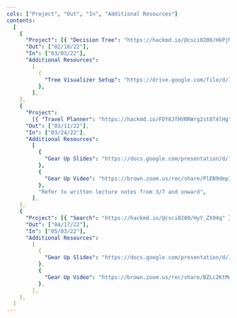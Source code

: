 ```yaml
---
cols: ["Project", "Out", "In", "Additional Resources"]
contents:
  [
    {
      "Project": [{ "Decision Tree": "https://hackmd.io/@csci0200/HkPjM0kn_" }],
      "Out": ["02/18/22"],
      "In": ["03/03/22"],
      "Additional Resources":
        [
          {
            "Tree Visualizer Setup": "https://drive.google.com/file/d/1aGjUYjECvyReg-233MFDtFXgeRoiDFGN/view?usp=sharing",
          },
        ],
    },
    {
      "Project":
        [{ "Travel Planner": "https://hackmd.io/FDY8JfHVRRWrg2st8T4lHg" }],
      "Out": ["03/11/22"],
      "In": ["03/24/22"],
      "Additional Resources":
        [
          {
            "Gear Up Slides": "https://docs.google.com/presentation/d/1iirPmjT5B1PYob8AIpdvkeUUi_hW7TCmbSh5kefIBbk/edit?usp=sharing",
          },
          {
            "Gear Up Video": "https://brown.zoom.us/rec/share/PlEN9depIX56x_2ySwJgLuttsq91ilnCumcJZXqPek0LPL5Z96AblaDpdVKB4gCc.Qf-xbKm990PDT2tc?startTime=1647197533000",
          },
          "Refer to written lecture notes from 3/7 and onward",
        ],
    },
    {
      "Project": [{ "Search": "https://hackmd.io/@csci0200/HyY_ZX94q" }],
      "Out": ["04/17/22"],
      "In": ["05/03/22"],
      "Additional Resources":
        [
          {
            "Gear Up Slides": "https://docs.google.com/presentation/d/1ITY2q9E37gS7KEg-7yETTrKhJRAGBYvG/edit?usp=sharing",
          },
          {
            "Gear Up Video": "https://brown.zoom.us/rec/share/BZLc2KtMuf2Ygr1lJ20ZbSxeo8G9YueLAEoH7vn5SBePhiydNG4Ki0ghO25ys3E.4holN57wr7UNaKEU?startTime=1650405357000",
          },
        ],
    },
  ]
---
```

